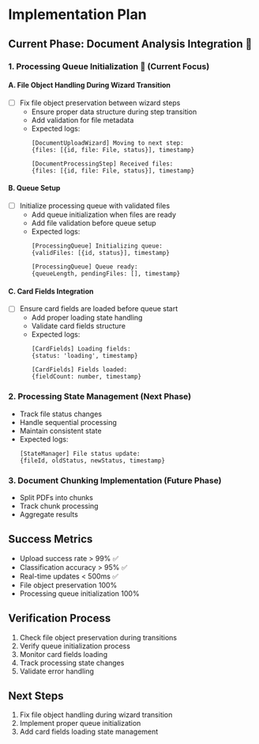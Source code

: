 # Implementation Plan

## Current Phase: Document Analysis Integration 🔄

### 1. Processing Queue Initialization 🔄 (Current Focus)

#### A. File Object Handling During Wizard Transition
- [ ] Fix file object preservation between wizard steps
  - Ensure proper data structure during step transition
  - Add validation for file metadata
  - Expected logs:
    ```
    [DocumentUploadWizard] Moving to next step:
    {files: [{id, file: File, status}], timestamp}

    [DocumentProcessingStep] Received files:
    {files: [{id, file: File, status}], timestamp}
    ```

#### B. Queue Setup
- [ ] Initialize processing queue with validated files
  - Add queue initialization when files are ready
  - Add file validation before queue setup
  - Expected logs:
    ```
    [ProcessingQueue] Initializing queue:
    {validFiles: [{id, status}], timestamp}

    [ProcessingQueue] Queue ready:
    {queueLength, pendingFiles: [], timestamp}
    ```

#### C. Card Fields Integration
- [ ] Ensure card fields are loaded before queue start
  - Add proper loading state handling
  - Validate card fields structure
  - Expected logs:
    ```
    [CardFields] Loading fields:
    {status: 'loading', timestamp}

    [CardFields] Fields loaded:
    {fieldCount: number, timestamp}
    ```

### 2. Processing State Management (Next Phase)
- Track file status changes
- Handle sequential processing
- Maintain consistent state
- Expected logs:
  ```
  [StateManager] File status update:
  {fileId, oldStatus, newStatus, timestamp}
  ```

### 3. Document Chunking Implementation (Future Phase)
- Split PDFs into chunks
- Track chunk processing
- Aggregate results

## Success Metrics
- Upload success rate > 99% ✅
- Classification accuracy > 95% ✅
- Real-time updates < 500ms ✅
- File object preservation 100%
- Processing queue initialization 100%

## Verification Process
1. Check file object preservation during transitions
2. Verify queue initialization process
3. Monitor card fields loading
4. Track processing state changes
5. Validate error handling

## Next Steps
1. Fix file object handling during wizard transition
2. Implement proper queue initialization
3. Add card fields loading state management